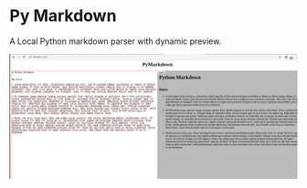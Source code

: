 # Py Markdown
A Local Python markdown parser with dynamic preview.

<center><img src="PyMarkdown/Images/Screenshot from 2020-10-12 12-51-31.png"></center>

